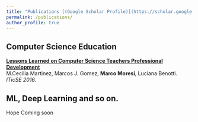 ```yaml
---
title: "Publications [(Google Scholar Profile)](https://scholar.google.com/citations?user=QDxLGXUAAAAJ&hl=en)"
permalink: /publications/
author_profile: true
---
```


## Computer Science Education

<b>[Lessons Learned on Computer Science Teachers Professional Development](http://mrcmoresi.github.com/publications/lesson_learned)</b> <br>
M.Cecilia Martinez, Marcos J. Gomez, <b>Marco Moresi</b>, Luciana Benotti. <i> ITicSE 2016.</i>

## ML, Deep Learning and so on.

Hope Coming soon
